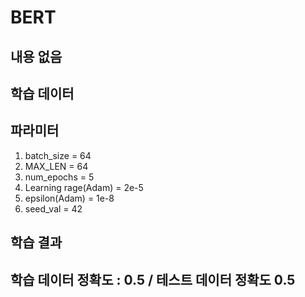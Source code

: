 
# BERT
## 내용 없음



## 학습 데이터



## 파라미터
1. batch_size = 64
2. MAX_LEN = 64
3. num_epochs = 5
4. Learning rage(Adam) = 2e-5
5. epsilon(Adam) = 1e-8
6. seed_val = 42



## 학습 결과
## 학습 데이터 정확도 : 0.5 / 테스트 데이터 정확도 0.5
